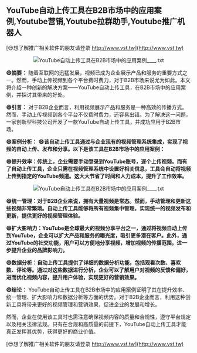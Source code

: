 ## **YouTube自动上传工具在B2B市场中的应用案例,Youtube营销,Youtube拉群助手,Youtube推广机器人**

[😍想了解推广相关软件的朋友请登录 http://www.vst.tw](http://www.vst.tw)

 <center><img src="https://vst.tw/MP4/tuiguang/png/0.png" alt="YouTube自动上传工具在B2B市场中的应用案例____.txt"></center>

**😄摘要：**
随着互联网的迅猛发展，视频已成为企业展示产品和服务的重要方式之一。然而，手动上传视频到各个平台费时费力，对于B2B市场来说尤为如此。本文将介绍一种创新的解决方案——YouTube自动上传工具，在B2B市场中的应用案例，并探讨其带来的好处。

**😄引言：**
对于B2B企业而言，利用视频展示产品和服务是一种高效的传播方式。然而，手动上传视频到各个平台不仅费时费力，还容易出错。为了解决这一问题，一家创新型科技公司开发了一款YouTube自动上传工具，并成功应用于B2B市场。

**😄案例分析：**
**😄该自动上传工具通过与企业现有的视频管理系统集成，实现了视频的自动上传、发布和分享。以下是该工具在B2B市场中的应用案例：**

**😄提升效率：传统上，企业需要手动登录到YouTube账号，逐个上传视频。而有了自动上传工具，企业只需在视频管理系统中设置好相关信息，工具会自动将视频上传到指定的YouTube频道。这大大节省了时间和人力成本，提升了工作效率。**

 <center><img src="https://vst.tw/MP4/tuiguang/png/1.png" alt="YouTube自动上传工具在B2B市场中的应用案例____.txt"></center>

**😄统一管理：对于B2B企业来说，拥有大量视频是常态。然而，手动管理和更新这些视频非常繁琐。自动上传工具能够将所有视频集中管理，实现统一的视频发布和更新，提供更好的视频管理体验。**

**😄扩大影响力：YouTube是全球最大的视频分享平台之一，通过将视频自动上传到YouTube，企业可以扩大产品和服务的曝光度，吸引更多潜在客户。此外，通过YouTube的社交功能，用户可以方便地分享视频，增加视频的传播范围，进一步提升企业的品牌影响力。**

**😄数据分析：自动上传工具提供了详细的数据分析功能，包括观看次数、喜欢数、评论等。通过对这些数据进行分析，企业可以了解用户对视频的反馈和偏好，进而优化视频内容，提升用户体验，实现更好的营销效果。**

**😄结论：**
YouTube自动上传工具在B2B市场中的应用案例证明了其在提升效率、统一管理、扩大影响力和数据分析等方面的优势。对于B2B企业而言，利用这种创新工具将带来更好的视频管理和营销效果，促进企业的发展和增长。

然而，企业在使用该工具时也需注意确保视频内容的质量和合规性，遵守平台规定以及相关法律法规。只有在合规和高质量的前提下，YouTube自动上传工具才能真正发挥其优势，获得更好的商业价值。

[😍想了解推广相关软件的朋友请登录 http://www.vst.tw](http://www.vst.tw)



